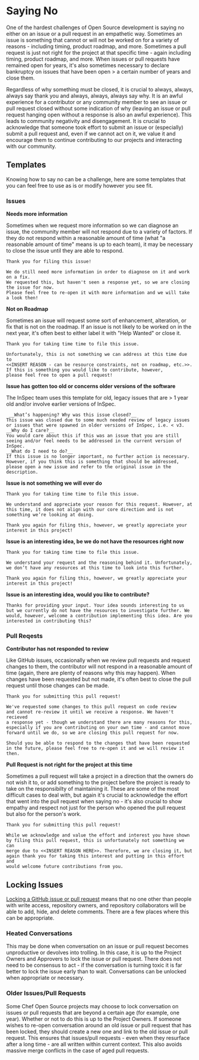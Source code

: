 # Saying No

One of the hardest challenges of Open Source development is saying no either on an issue or a pull request in an empathetic way. Sometimes an issue is something that cannot or will not be worked on for a variety of reasons - including timing, product roadmap, and more. Sometimes a pull request is just not right for the project at that specific time - again including timing, product roadmap, and more. When issues or pull requests have remained open for years, it's also sometimes necessary to declare bankruptcy on issues that have been open > a certain number of years and close them.

Regardless of why something must be closed, it is crucial to always, always, always say thank you and always, always, always say why. It is an awful experience for a contributor or any community member to see an issue or pull request closed without some indication of why (leaving an issue or pull request hanging open without a response is also an awful experience). This leads to community negativity and disengagement. It is crucial to acknowledge that someone took effort to submit an issue or (especially) submit a pull request and, even if we cannot act on it, we value it and encourage them to continue contributing to our projects and interacting with our community.

## Templates

Knowing how to say no can be a challenge, here are some templates that you can feel free to use as is or modify however you see fit.

### Issues

**Needs more information**

Sometimes when we request more information so we can diagnose an issue, the community member will not respond due to a variety of factors. If they do not respond within a reasonable amount of time (what "a reasonable amount of time" means is up to each team), it may be necessary to close the issue until they are able to respond.

```
Thank you for filing this issue!

We do still need more information in order to diagnose on it and work on a fix.
We requested this, but haven't seen a response yet, so we are closing the issue for now.
Please feel free to re-open it with more information and we will take a look then!
```

**Not on Roadmap**

Sometimes an issue will request some sort of enhancement, alteration, or fix that is not on the roadmap. If an issue is not likely to be worked on in the next year, it's often best to either label it with "Help Wanted" or close it.

```
Thank you for taking time time to file this issue.

Unfortunately, this is not something we can address at this time due to
<<INSERT REASON - can be resource constraints, not on roadmap, etc.>>.
If this is something you would like to contribute, however,
please feel free to open a pull request!
```

**Issue has gotten too old or concerns older versions of the software**

The InSpec team uses this template for old, legacy issues that are > 1 year old and/or involve earlier versions of InSpec.

```
 __What’s happening? Why was this issue closed?__
This issue was closed due to some much needed review of legacy issues or issues that were spawned in older versions of InSpec, i.e. < v3.
__Why do I care?__
You would care about this if this was an issue that you are still seeing and/or feel needs to be addressed in the current version of InSpec.
__What do I need to do?__
If this issue is no longer important, no further action is necessary. However, if you think this is something that should be addressed, please open a new issue and refer to the original issue in the description.
```

**Issue is not something we will ever do**

```
Thank you for taking time time to file this issue.

We understand and appreciate your reason for this request. However, at this time, it does not align with our core direction and is not something we’re looking at doing.

Thank you again for filing this, however, we greatly appreciate your interest in this project!
```

**Issue is an interesting idea, be we do not have the resources right now**

```
Thank you for taking time time to file this issue.

We understand your request and the reasoning behind it. Unfortunately, we don’t have any resources at this time to look into this further.

Thank you again for filing this, however, we greatly appreciate your interest in this project!
```

**Issue is an interesting idea, would you like to contribute?**

```
Thanks for providing your input. Your idea sounds interesting to us but we currently do not have the resources to investigate further. We would, however, welcome a contribution implementing this idea. Are you interested in contributing this?
```

### Pull Reqests

**Contributor has not responded to review**

Like GitHub issues, occasionally when we review pull requests and request changes to them, the contributor will not respond in a reasonable amount of time (again, there are plenty of reasons why this may happen). When changes have been requested but not made, it's often best to close the pull request until those changes can be made.

```
Thank you for submitting this pull request!

We've requested some changes to this pull request on code review
and cannot re-review it until we receive a response. We haven't recieved
a response yet - though we understand there are many reasons for this,
especially if you are contributing on your own time - and cannot move
forward until we do, so we are closing this pull request for now.

Should you be able to respond to the changes that have been requested
in the future, please feel free to re-open it and we will review it then.
```

**Pull Request is not right for the project at this time**

Sometimes a pull request will take a project in a direction that the owners do not wish it to, or add something to the project before the project is ready to take on the responsibilty of maintaining it. These are some of the most difficult cases to deal with, but again it's crucial to acknowledge the effort that went into the pull request when saying no - it's also crucial to show empathy and respect not just for the person who opened the pull request but also for the person's work.

```
Thank you for submitting this pull request!

While we acknowledge and value the effort and interest you have shown
by filing this pull request, this is unfortunately not something we can
merge due to <<INSERT REASON HERE>>. Therefore, we are closing it, but
again thank you for taking this interest and putting in this effort and
would welcome future contributions from you.
```

## Locking Issues

[Locking a GitHub issue or pull request](https://help.github.com/en/articles/locking-conversations) means that no one other than people with write access, repository owners, and repository collaborators will be able to add, hide, and delete comments. There are a few places where this can be appropriate.

### Heated Conversations

This may be done when conversation on an issue or pull request becomes unproductive or devolves into trolling. In this case, it is up to the Project Owners and Approvers to lock the issue or pull request. There does not need to be consensus to act - if the conversation is turning toxic it is far better to lock the issue early than to wait. Conversations can be unlocked when appropriate or necessary.

### Older Issues/Pull Requests

Some Chef Open Source projects may choose to lock conversation on issues or pull requests that are beyond a certain age (for example, one year). Whether or not to do this is up to the Project Owners. If someone wishes to re-open conversation around an old issue or pull request that has been locked, they should create a new one and link to the old issue or pull request. This ensures that issues/pull requests - even when they resurface after a long time - are all written within current context. This also avoids massive merge conflicts in the case of aged pull requests.